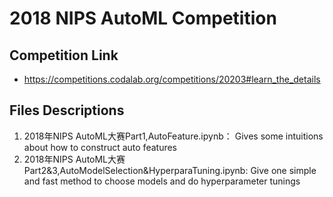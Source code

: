 # 2018 NIPS AutoML Competition

## Competition Link
- https://competitions.codalab.org/competitions/20203#learn_the_details

## Files Descriptions
1. 2018年NIPS AutoML大赛Part1,AutoFeature.ipynb： Gives some intuitions about how to construct auto features
2. 2018年NIPS AutoML大赛Part2&3,AutoModelSelection&HyperparaTuning.ipynb: Give one simple and fast method to choose models and do hyperparameter tunings
